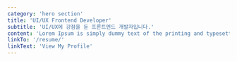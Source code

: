 ```yaml
---
category: 'hero section'
title: 'UI/UX Frontend Developer'
subtitle: 'UI/UX에 강점을 둔 프론트엔드 개발자입니다.'
content: 'Lorem Ipsum is simply dummy text of the printing and typesetting industry. Lorem Ipsum has been the industry standard dummy text ever since the 1500s, when an unknown printer took a galley of type and scrambled it to make a type specimen book.'
linkTo: '/resume/'
linkText: 'View My Profile'
---
```

